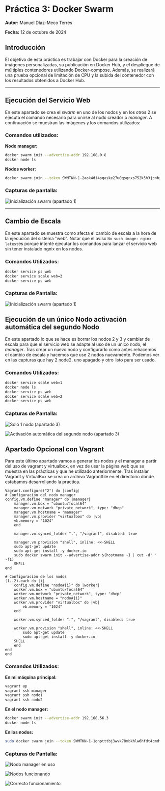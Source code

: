 # Práctica 3: Docker Swarm

**Autor:** Manuel Díaz-Meco Terrés

**Fecha:** 12 de octubre de 2024

## Introducción

El objetivo de esta práctica es trabajar con Docker para la creación de imágenes personalizadas, su publicación en Docker Hub, y el despliegue de múltiples contenedores utilizando Docker-compose. Además, se realizará una prueba opcional de limitación de CPU y la subida del contenedor con los resultados obtenidos a Docker Hub.

---

## Ejecución del Servicio Web

En este apartado se crea el *swarm* en uno de los nodos y en los otros 2 se ejecuta el comando necesario para unirse al nodo creador o *manager*. A continuación se muestran las imágenes y los comandos utilizados:

### Comandos utilizados:

**Nodo manager:**

```bash
docker swarm init --advertise-addr 192.168.0.8
docker node ls
```

**Nodos worker:**

```bash
docker swarm join --token SWMTKN-1-2aok4di4sqaske27u0qsgnxs752k5h3jcnbzrz77khjb6u6joh-ejf7500zglosb3dwy6q9chwtk 192.168.0.8:2377
```



### Capturas de pantalla:

![Inicialización swarm (apartado 1)](./paso2.png)



---

## Cambio de Escala

En este apartado se muestra como afecta el cambio de escala a la hora de la ejecución del sistema "web". Notar que el aviso `No such image: nginx latest`es porque intenté ejecutar los comandos para lanzar el servicio web sin tener instalado ngnix en los nodos.

### Comandos Utilizados:

```bash
docker service ps web
docker service scale web=2
docker service ps web
```

### Capturas de Pantalla:

![Inicialización swarm (apartado 1)](./Reescala_paso3.png)

## Ejecución de un único Nodo activación automática del segundo Nodo

En este apartado lo que se hace es borrar los nodos 2 y 3 y cambiar de escala para que el servicio web se adapte al uso de un único nodo, el *manager*. Tras crear un nuevo nodo y configurarlo como antes rehacemos el cambio de escala y hacemos que use 2 nodos nuevamente. Podemos ver en las capturas que hay 2 node2, uno apagado y otro listo para ser usado.

### Comandos Utilizados:

```bash
docker service scale web=1
docker node ls
docker service ps web
docker service scale web=2
docker service ps web
```

### Capturas de Pantalla:

![Solo 1 nodo (apartado 3)](Inicio1_paso3.png)

![Activación automática del segundo nodo (apartado 3)](Inicio2_paso3.png)

## Apartado Opcional con Vagrant

Para este último apartado vamos a generar los nodos y el manager a partir del uso de vagrant y virtualbox, en vez de usar la página web que se muestra en las prácticas y que he utilizado anteriormente. Tras instalar Vagrant y VirtualBox se crea un archivo Vagrantfile en el directorio donde estabamos desarrollando la práctica.

```Vagrantfile
Vagrant.configure("2") do |config|
# Configuración del nodo manager
config.vm.define "manager" do |manager|
    manager.vm.box = "ubuntu/focal64"
    manager.vm.network "private_network", type: "dhcp"
    manager.vm.hostname = "manager"
    manager.vm.provider "virtualbox" do |vb|
    vb.memory = "1024"
    end

    manager.vm.synced_folder ".", "/vagrant", disabled: true

    manager.vm.provision "shell", inline: <<-SHELL
    sudo apt-get update
    sudo apt-get install -y docker.io
    sudo docker swarm init --advertise-addr $(hostname -I | cut -d' ' -f1)
    SHELL
end

# Configuración de los nodos
(1..2).each do |i|
    config.vm.define "nodo#{i}" do |worker|
    worker.vm.box = "ubuntu/focal64"
    worker.vm.network "private_network", type: "dhcp"
    worker.vm.hostname = "nodo#{i}"
    worker.vm.provider "virtualbox" do |vb|
        vb.memory = "1024"
    end

    worker.vm.synced_folder ".", "/vagrant", disabled: true

    worker.vm.provision "shell", inline: <<-SHELL
        sudo apt-get update
        sudo apt-get install -y docker.io
    SHELL
    end
end
end
```

### Comandos Utilizados:

**En mi máquina principal:**

```bash
vagrant up
vagrant ssh manager
vagrant ssh nodo1
vagrant ssh nodo2
```

**En el nodo manager:**

```bash
docker swarm init --advertise-addr 192.168.56.3
docker node ls
```

**En los nodos:**

```bash
sudo docker swarm join --token SWMTKN-1-1qnptttbj3wvk78mbkhlw6hfdt4cmdf0ocvy2jeh02fyais6cc-cd6duo4zwau0j0p2u2jyzgpg7 192.168.56.3:2377
```

### Capturas de Pantalla:

![Nodo manager en uso](./Manager_paso4.png)

![Nodos funcionando](./Nodos_paso4.png)

![Correcto funcionamiento](./Final_paso4.png)

